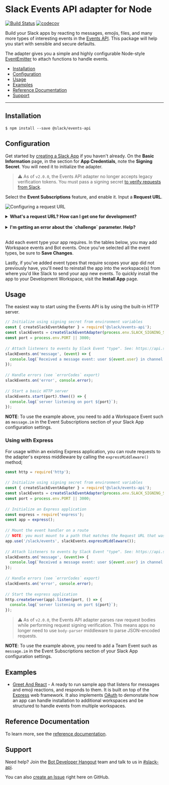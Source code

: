 # Slack Events API adapter for Node

[![Build Status](https://travis-ci.org/slackapi/node-slack-events-api.svg?branch=master)](https://travis-ci.org/slackapi/node-slack-events-api)
[![codecov](https://codecov.io/gh/slackapi/node-slack-events-api/branch/master/graph/badge.svg)](https://codecov.io/gh/slackapi/node-slack-events-api)

Build your Slack apps by reacting to messages, emojis, files, and many more types of interesting
events in the [Events API](https://api.slack.com/events-api). This package will help you start
with sensible and secure defaults.

The adapter gives you a simple and highly configurable Node-style [EventEmitter](https://nodejs.org/dist/latest/docs/api/events.html#events_class_eventemitter) to attach functions
to handle events.

*  [Installation](#installation)
*  [Configuration](#configuration)
*  [Usage](#usage)
*  [Examples](#examples)
*  [Reference Documentation](#reference_documentation)
*  [Support](#support)

---

## Installation

```
$ npm install --save @slack/events-api
```

## Configuration

Get started by [creating a Slack App](https://api.slack.com/apps/new) if you haven't already.
On the **Basic Information** page, in the section for **App Credentials**, note the
**Signing Secret**. You will need it to initialize the adapter.

> ⚠️ As of `v2.0.0`, the Events API adapter no longer accepts legacy verification tokens.
You must pass a signing secret [to verify requests from Slack](https://api.slack.com/docs/verifying-requests-from-slack).

Select the **Event Subscriptions** feature, and enable it. Input a **Request URL**.

![Configuring a request URL](support/event-subscriptions.gif)

<details>
<summary><strong>What's a request URL? How can I get one for development?</strong></summary>

Slack will send requests to your app server each time an event from a subscription is triggered.
In order to reach your server, you have to tell Slack where your app is listening for those
requests. This location is the request URL.

If you're just getting started with development, you may not have a publicly accessible URL for
your app. We recommend using a development proxy, such as [ngrok](https://ngrok.com/) or
[localtunnel](https://localtunnel.github.io/www/), to generate a URL that can forward requests to
your local machine. Once you've installed the development proxy of your choice, run it to begin
forwarding requests to a specific port (for example, 3000).

> ngrok: `ngrok http 3000`

> localtunnel: `lt --port 3000`

![Starting a development proxy](support/ngrok.gif)

The output should show you a newly generated URL that you can use (ngrok will actually show you two
and we recommend the one that begins with "https"). Let's call this the base URL (for example,
`https://e0e88971.ngrok.io`)

To create the request URL, we add the path where our app listens for events onto the end of
the base URL. If you are using the built-in HTTP server it is set to `/slack/events`. In this
example the request URL would be `https://e0e88971.ngrok.io/slack/events`. If you are using the
Express middlware, you can set whichever path you like, just remember to make the path you mount the
middleware into the application the same as the one you configure in Slack.
</details>

<br/>

<details>
<summary><strong>I'm getting an error about the `challenge` parameter. Help?</strong></summary>

Before you can save the subscription, your app will need to respond to a challenge at your chosen
request URL. I know what you're thinking: 🤔 _How can I respond if I haven't written my app yet?_
This package comes with a command line tool which starts a server that can properly respond to the
challenge. If you're using the development proxy as described above, you can run the tool from
inside your project directory (after this package has been installed) with the following command:

```bash
./node_modules/.bin/slack-verify --secret <signing_secret> [--path=/slack/events] [--port=3000]
```

You'll need to substitute your own signing secret for `<signing_secret>`. The path and port values
are optional. If your request URL includes a different path, you should specify it with
`--path=/my/path/here` (no brackets). Similarly, if your development proxy is forwarding requests to
a different port, you should specify it with `--port=8888` (no brackets). If you're using the
defaults, you can ignore everything after `<signing_secret>`. You should **only use the command line
tool in development**. If your app is up and running, the adapter will automatically respond to
challenges.

You might need to click "Retry" in the Request URL input to ask Slack to send the challenge
again. Once the request URL is verified, you can terminate the two processes (command line tool and
development server) with Ctrl+C.
</details>

<br/>

Add each event type your app requires. In the tables below, you may add Workspace events and Bot events.
Once you've selected all the event types, be sure to **Save Changes**.

Lastly, if you've added event types that require scopes your app did not previously have, you'll need to
reinstall the app into the workspace(s) from where you'd like Slack to send your app new events. To quickly
install the app to your Development Workspace, visit the **Install App** page.

## Usage

The easiest way to start using the Events API is by using the built-in HTTP server.

```javascript
// Initialize using signing secret from environment variables
const { createSlackEventAdapter } = require('@slack/events-api');
const slackEvents = createSlackEventAdapter(process.env.SLACK_SIGNING_SECRET);
const port = process.env.PORT || 3000;

// Attach listeners to events by Slack Event "type". See: https://api.slack.com/events/message.im
slackEvents.on('message', (event) => {
  console.log(`Received a message event: user ${event.user} in channel ${event.channel} says ${event.text}`);
});

// Handle errors (see `errorCodes` export)
slackEvents.on('error', console.error);

// Start a basic HTTP server
slackEvents.start(port).then(() => {
  console.log(`server listening on port ${port}`);
});
```

**NOTE**: To use the example above, you need to add a Workspace Event such as `message.im` in the Event
Subscriptions section of your Slack App configuration settings.

### Using with Express

For usage within an existing Express application, you can route requests to the adapter's express
middleware by calling the `expressMiddleware()` method;

```javascript
const http = require('http');

// Initialize using signing secret from environment variables
const { createSlackEventAdapter } = require('@slack/events-api');
const slackEvents = createSlackEventAdapter(process.env.SLACK_SIGNING_SECRET);
const port = process.env.PORT || 3000;

// Initialize an Express application
const express = require('express');
const app = express();

// Mount the event handler on a route
// NOTE: you must mount to a path that matches the Request URL that was configured earlier
app.use('/slack/events', slackEvents.expressMiddleware());

// Attach listeners to events by Slack Event "type". See: https://api.slack.com/events/message.im
slackEvents.on('message', (event)=> {
  console.log(`Received a message event: user ${event.user} in channel ${event.channel} says ${event.text}`);
});

// Handle errors (see `errorCodes` export)
slackEvents.on('error', console.error);

// Start the express application
http.createServer(app).listen(port, () => {
  console.log(`server listening on port ${port}`);
});
```

> ⚠️ As of `v2.0.0`, the Events API adapter parses raw request bodies while performing request signing verification. This means apps no longer need to use `body-parser` middleware to parse JSON-encoded requests.

**NOTE**: To use the example above, you need to add a Team Event such as `message.im` in the Event
Subscriptions section of your Slack App configuration settings.

## Examples

*  [Greet And React](examples/greet-and-react) - A ready to run sample app that listens for messages and
   emoji reactions, and responds to them. It is built on top of the [Express](https://expressjs.com) web framework. It also implements [OAuth](https://api.slack.com/docs/oauth) to demonstate how an app can handle
   installation to additional workspaces and be structured to handle events from multiple workspaces.

## Reference Documentation

To learn more, see the [reference documentation](docs/reference.md).

## Support

Need help? Join the [Bot Developer Hangout](https://community.botkit.ai) team and talk to us in
[#slack-api](https://dev4slack.slack.com/messages/slack-api/).

You can also [create an Issue](https://github.com/slackapi/node-slack-events-api/issues/new)
right here on GitHub.
